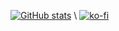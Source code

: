 [![GitHub stats](https://github-readme-stats.vercel.app/api?username=HavocOmega&show_icons=true&theme=great-gatsby)](https://github.com/anuraghazra/github-readme-stats) \ 
[![ko-fi](https://ko-fi.com/img/githubbutton_sm.svg)](https://ko-fi.com/O4O01E0UWO)

<!--
**HavocOmega/HavocOmega** is a ✨ _special_ ✨ repository because its `README.md` (this file) appears on your GitHub profile.

Here are some ideas to get you started:

- 🔭 I’m currently working on ...
- 🌱 I’m currently learning ...
- 👯 I’m looking to collaborate on ...
- 🤔 I’m looking for help with ...
- 💬 Ask me about ...
- 📫 How to reach me: ...
- 😄 Pronouns: ...
- ⚡ Fun fact: ...
-->
